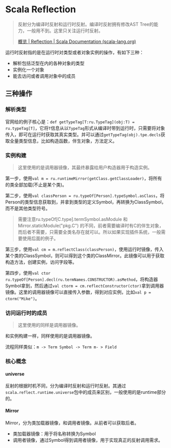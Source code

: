 # Scala Reflection

> 反射分为编译时反射和运行时反射。编译时反射拥有修改AST Tree的能力，一般用不到。这里只关注运行时反射。
>
> [概览 | Reflection | Scala Documentation (scala-lang.org)](https://docs.scala-lang.org/zh-cn/overviews/reflection/overview.html)

运行时反射指的是在运行时对类型或者对象实例的操作，有如下三种：

- 解析包括泛型在内的各种对象的类型
- 实例化一个对象
- 能去访问或者调用对象中的成员

## 三种操作

### 解析类型

官网给的例子核心是：`def getTypeTag[T:ru.TypeTag](obj:T) = ru.typeTag[T]`，它将`T`信息从以`TypeTag`形式从编译时带到运行时，只需要将对象传入，即可在运行时获取其真实类型。并可以通过`getTypeTag(obj).tpe.decls`获取全量类型信息，比如构造函数，伴生对象，方法定义。

### 实例构建

> 这里使用的是调用器镜像，其最终暴露给用户构造器用于构造实例。

第一步，使用`val m = ru.runtimeMirror(getClass.getClassLoader)`，将所有的类全部加载(不止是某个类)。

第二步，使用`val classPerson = ru.typeOf[Person].typeSymbol.asClass`，将Person的类型信息获取到，并拿到类型的定义Symbol，再转换为ClassSymbol，而不是其他类型符号。

> 需要注意ru.typeOf[C.type].termSymbol.asModule 和Mirror.staticModule("pkg.C") 的不同，前者需要编译时有C的伴生对象，而后者不需要，只需要全类名存在就可以。所以如果实现插件系统，一般需要使用后面的例子。

第三步，使用`val cm = m.reflectClass(classPerson)`，使用运行时镜像，传入某个类的ClassSymbol，则可以得到这个类的ClassMirror。此镜像可以用于获取构造方法，创建实例，访问字段等。

第四步，使用`val ctor ru.typeOf[Person].decl(ru.termNames.CONSTRUCTOR).asMethod`，将构造器Symbol拿到，然后通过`val ctorm = cm.reflectConstructor(ctor)`拿到调用器镜像。这里的调用器镜像可以直接传入参数，得到对应实例，比如`val p = ctorm("Mike")`。

### 访问运行时的成员

> 这里使用的同样是调用器镜像。

和实例构建一样，同样使用的是调用器镜像。

流程同样类似：`m -> Term Symbol -> Term m- > Field`

### 核心概念

#### universe

反射的根据时机不同，分为编译时反射和运行时反射。其通过`scala.reflect.runtime.universe`包中的成员来区别，一般使用的是runtime部分的。

#### Mirror

Mirror，分为类加载器镜像，和调用者镜像。从前者可以获取后者。

- 类加载器镜像：用于将名称转换为Symbol
- 调用者镜像，通过Symbol得到调用者镜像，用于实现真正的反射调用需求。
